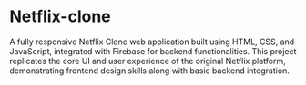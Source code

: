 # Netflix-clone
A fully responsive Netflix Clone web application built using HTML, CSS, and JavaScript, integrated with Firebase for backend functionalities. This project replicates the core UI and user experience of the original Netflix platform, demonstrating frontend design skills along with basic backend integration.
